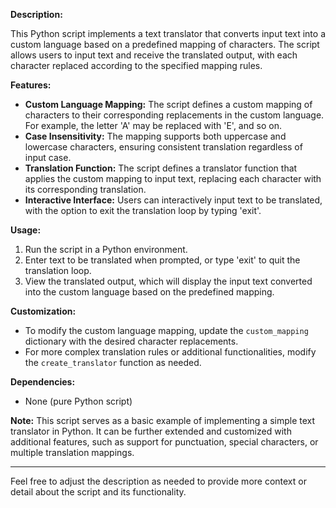 **Description:**

This Python script implements a text translator that converts input text into a custom language based on a predefined mapping of characters. The script allows users to input text and receive the translated output, with each character replaced according to the specified mapping rules.

**Features:**

- **Custom Language Mapping:** The script defines a custom mapping of characters to their corresponding replacements in the custom language. For example, the letter 'A' may be replaced with 'E', and so on.
- **Case Insensitivity:** The mapping supports both uppercase and lowercase characters, ensuring consistent translation regardless of input case.
- **Translation Function:** The script defines a translator function that applies the custom mapping to input text, replacing each character with its corresponding translation.
- **Interactive Interface:** Users can interactively input text to be translated, with the option to exit the translation loop by typing 'exit'.

**Usage:**

1. Run the script in a Python environment.
2. Enter text to be translated when prompted, or type 'exit' to quit the translation loop.
3. View the translated output, which will display the input text converted into the custom language based on the predefined mapping.

**Customization:**

- To modify the custom language mapping, update the `custom_mapping` dictionary with the desired character replacements.
- For more complex translation rules or additional functionalities, modify the `create_translator` function as needed.

**Dependencies:**

- None (pure Python script)

**Note:** This script serves as a basic example of implementing a simple text translator in Python. It can be further extended and customized with additional features, such as support for punctuation, special characters, or multiple translation mappings.

---

Feel free to adjust the description as needed to provide more context or detail about the script and its functionality.
